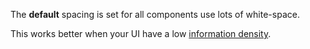 The **default** spacing is set for all components use lots of white-space.

This works better when your UI have a low [information density](http://hcil2.cs.umd.edu/trs/98-13/node126.html).